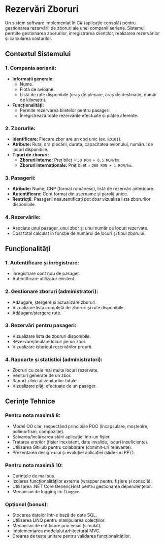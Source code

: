 # Rezervări Zboruri

Un sistem software implementat în C# (aplicație consolă) pentru gestionarea rezervării de zboruri ale unei companii aeriene. Sistemul permite gestionarea zborurilor, înregistrarea clienților, realizarea rezervărilor și calcularea costurilor.

## Contextul Sistemului

### 1. Compania aeriană:
- **Informații generale:**
  - Nume.
  - Flotă de avioane.
  - Listă de rute disponibile (oraș de plecare, oraș de destinație, număr de kilometri).
- **Funcționalități:**
  - Permite rezervarea biletelor pentru pasageri.
  - Înregistrează toate rezervările efectuate și plățile aferente.

### 2. Zborurile:
- **Identificare:** Fiecare zbor are un cod unic (ex. `RO101`).
- **Atribute:** Ruta, ora plecării, durata, capacitatea avionului, numărul de locuri disponibile.
- **Tipuri de zboruri:**
  - **Zboruri interne:** Preț bilet = `50 RON + 0.5 RON/km`.
  - **Zboruri internaționale:** Preț bilet = `200 RON + 1 RON/km`.

### 3. Pasagerii:
- **Atribute:** Nume, CNP (format românesc), listă de rezervări anterioare.
- **Autentificare:** Cont format din username și parolă unice.
- **Restricții:** Pasagerii neautentificați pot doar vizualiza lista zborurilor disponibile.

### 4. Rezervările:
- Asociate unui pasager, unui zbor și unui număr de locuri rezervate.
- Cost total calculat în funcție de numărul de locuri și tipul zborului.

## Funcționalități

### 1. Autentificare și înregistrare:
- Înregistrare cont nou de pasager.
- Autentificare utilizator existent.

### 2. Gestionare zboruri (administratori):
- Adăugare, ștergere și actualizare zboruri.
- Vizualizare lista completă de zboruri și rute disponibile.
- Adăugare/ștergere rute.

### 3. Rezervări pentru pasageri:
- Vizualizare lista de zboruri disponibile.
- Rezervare/anulare locuri pe un zbor.
- Vizualizare istoricul rezervărilor proprii.

### 4. Rapoarte și statistici (administratori):
- Zboruri cu cele mai multe locuri rezervate.
- Venituri generate de un zbor.
- Raport zilnic al veniturilor totale.
- Vizualizare plăți efectuate de un pasager.

## Cerințe Tehnice

### Pentru nota maximă 8:
- Model OO clar, respectând principiile POO (încapsulare, moștenire, polimorfism, compoziție).
- Salvarea/încărcarea stării aplicației într-un fișier.
- Tratarea erorilor (fișier inexistent, date invalide, locuri insuficiente).
- Utilizarea GitHub pentru colaborare (commit-uri relevante).
- Prezentarea design-ului și evoluției aplicației (slide-uri PPT).

### Pentru nota maximă 10:
- Cerințele de mai sus.
- Izolarea funcționalităților externe (wrapper pentru fișiere și consolă).
- Utilizarea .NET Core GenericHost pentru gestionarea dependențelor.
- Mecanism de logging cu `ILogger`.

### Opțional (bonus):
- Stocarea datelor într-o bază de date SQL.
- Utilizarea LINQ pentru manipularea colecțiilor.
- Mecanism de notificare prin email (simulat).
- Implementarea modelului arhitectural MVC.
- Crearea de teste unitare pentru validarea funcționalităților.
